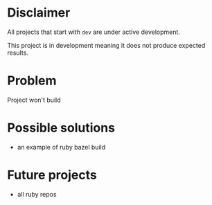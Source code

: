 # Disclaimer
All projects that start with `dev`
are under active development.

This project is in development meaning
it does not produce expected results.

# Problem
Project won't build

# Possible solutions
  - an example of ruby bazel build

# Future projects
  - all ruby repos
